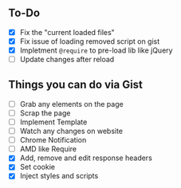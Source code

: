 ## To-Do
- [x] Fix the "current loaded files"
- [x] Fix issue of loading removed script on gist
- [x] Impletment `@require` to pre-load lib like jQuery
- [ ] Update changes after reload

## Things you can do via Gist
- [ ] Grab any elements on the page
- [ ] Scrap the page
- [ ] Implement Template
- [ ] Watch any changes on website
- [ ] Chrome Notification
- [ ] AMD like Require
- [x] Add, remove and edit response headers
- [x] Set cookie
- [x] Inject styles and scripts
